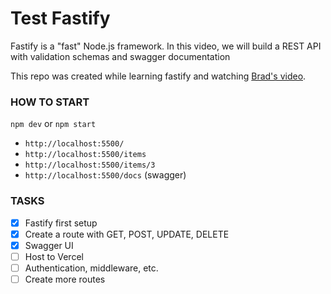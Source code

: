 # Test Fastify

Fastify is a "fast" Node.js framework. In this video, we will build a REST API with validation schemas and swagger documentation

This repo was created while learning fastify and watching [Brad's video](https://www.youtube.com/watch?v=Lk-uVEVGxOA).

### HOW TO START

```npm dev``` or ```npm start```

- `http://localhost:5500/`
- `http://localhost:5500/items`
- `http://localhost:5500/items/3`
- `http://localhost:5500/docs` (swagger)

### TASKS

- [x] Fastify first setup
- [x] Create a route with GET, POST, UPDATE, DELETE
- [x] Swagger UI
- [ ] Host to Vercel 
- [ ] Authentication, middleware, etc.
- [ ] Create more routes